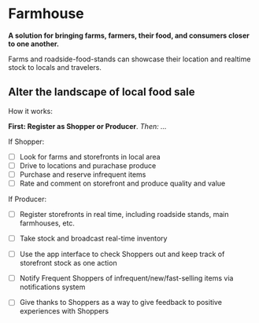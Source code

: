 Farmhouse 
=========
**A solution for bringing farms, farmers, their food, and consumers closer to one another.**

Farms and roadside-food-stands can showcase their location and realtime stock to locals and travelers.

Alter the landscape of local food sale
--------------------------------------

How it works:

  **First: Register as Shopper or Producer**. 
  _Then: ..._
  
If Shopper:

 - [ ] Look for farms and storefronts in local area
 - [ ] Drive to locations and purachase produce
 - [ ] Purchase and reserve infrequent items
 - [ ] Rate and comment on storefront and produce quality and value
 
If Producer:
 
 - [ ] Register storefronts in real time, including roadside stands, main farmhouses, etc.
 - [ ] Take stock and broadcast real-time inventory
 - [ ] Use the app interface to check Shoppers out and keep track of storefront stock as one action
 - [ ] Notify Frequent Shoppers of infrequent/new/fast-selling items via notifications system
 - [ ] Give thanks to Shoppers as a way to give feedback to positive experiences with Shoppers
  

 
